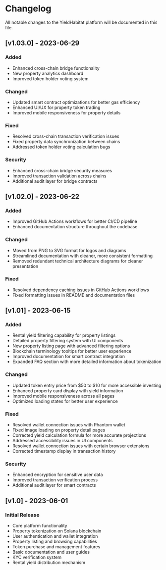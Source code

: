 # Changelog

All notable changes to the YieldHabitat platform will be documented in this file.

## [v1.03.0] - 2023-06-29

### Added
- Enhanced cross-chain bridge functionality
- New property analytics dashboard
- Improved token holder voting system

### Changed
- Updated smart contract optimizations for better gas efficiency
- Enhanced UI/UX for property token trading
- Improved mobile responsiveness for property details

### Fixed
- Resolved cross-chain transaction verification issues
- Fixed property data synchronization between chains
- Addressed token holder voting calculation bugs

### Security
- Enhanced cross-chain bridge security measures
- Improved transaction validation across chains
- Additional audit layer for bridge contracts

## [v1.02.0] - 2023-06-22

### Added
- Improved GitHub Actions workflows for better CI/CD pipeline
- Enhanced documentation structure throughout the codebase

### Changed
- Moved from PNG to SVG format for logos and diagrams
- Streamlined documentation with cleaner, more consistent formatting
- Removed redundant technical architecture diagrams for cleaner presentation

### Fixed
- Resolved dependency caching issues in GitHub Actions workflows
- Fixed formatting issues in README and documentation files

## [v1.01] - 2023-06-15

### Added
- Rental yield filtering capability for property listings
- Detailed property filtering system with UI components
- New property listing page with advanced filtering options
- Blockchain terminology tooltips for better user experience
- Improved documentation for smart contract integration
- Expanded FAQ section with more detailed information about tokenization

### Changed
- Updated token entry price from $50 to $10 for more accessible investing
- Enhanced property card display with yield information
- Improved mobile responsiveness across all pages
- Optimized loading states for better user experience

### Fixed
- Resolved wallet connection issues with Phantom wallet
- Fixed image loading on property detail pages
- Corrected yield calculation formula for more accurate projections
- Addressed accessibility issues in UI components
- Resolved wallet connection issues with certain browser extensions
- Corrected timestamp display in transaction history

### Security
- Enhanced encryption for sensitive user data
- Improved transaction verification process
- Additional audit layer for smart contracts

## [v1.0] - 2023-06-01

### Initial Release
- Core platform functionality
- Property tokenization on Solana blockchain
- User authentication and wallet integration
- Property listing and browsing capabilities
- Token purchase and management features
- Basic documentation and user guides
- KYC verification system
- Rental yield distribution mechanism 